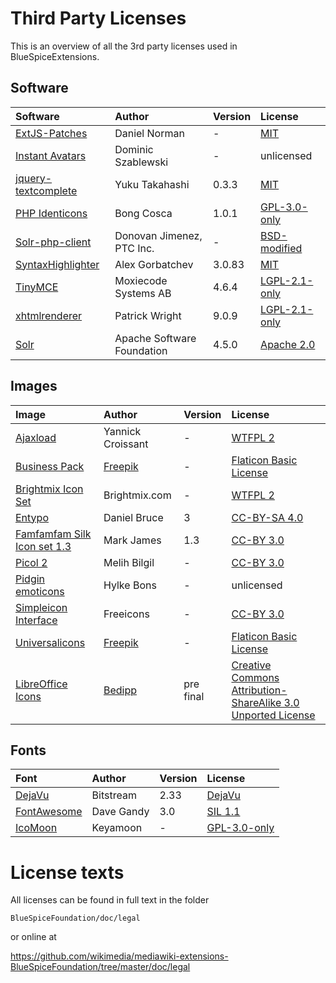 Third Party Licenses
====================
This is an overview of all the 3rd party licenses used in BlueSpiceExtensions.

Software
--------

| Software | Author | Version | License |
|:--------|:-------|:--------|:-------|
| [ExtJS-Patches](https://github.com/dnorman/ExtJS-Patches) | Daniel Norman | - | [MIT](https://opensource.org/licenses/MIT) |
| [Instant Avatars](http://phoboslab.org/log/2008/12/instant-avatars) | Dominic Szablewski | - | unlicensed |
| [jquery-textcomplete](https://github.com/yuku-t/jquery-textcomplete) | Yuku Takahashi | 0.3.3 | [MIT](https://opensource.org/licenses/MIT) |
| [PHP Identicons](https://sourceforge.net/projects/identicons/) | Bong Cosca | 1.0.1 | [GPL-3.0-only](https://www.gnu.org/licenses/gpl-3.0.txt) |
| [Solr-php-client](https://github.com/PTCInc/solr-php-client) | Donovan Jimenez, PTC Inc. | - | [BSD-modified](https://opensource.org/licenses/BSD-3-Clause) |
| [SyntaxHighlighter](http://alexgorbatchev.com/SyntaxHighlighter/download/) | Alex Gorbatchev | 3.0.83 | [MIT](https://opensource.org/licenses/MIT) |
| [TinyMCE](https://www.tinymce.com) | Moxiecode Systems AB | 4.6.4 | [LGPL-2.1-only](http://www.tinymce.com/license) |
| [xhtmlrenderer](https://github.com/flyingsaucerproject/flyingsaucer) | Patrick Wright | 9.0.9 | [LGPL-2.1-only](https://github.com/flyingsaucerproject/flyingsaucer/blob/master/LICENSE-LGPL-2.1-only.txt) |
| [Solr](http://lucene.apache.org/solr/) | Apache Software Foundation | 4.5.0 | [Apache 2.0](http://www.apache.org/licenses/LICENSE-2.0) |

Images
------

| Image | Author | Version | License |
|:--------|:-------|:--------|:-------|
| [Ajaxload](http://www.ajaxload.info/) | Yannick Croissant | - | [WTFPL 2](http://www.wtfpl.net/about/) |
| [Business Pack](http://www.flaticon.com/packs/business-pack) | [Freepik](http://www.freepik.com) | - | [Flaticon Basic License](http://file000.flaticon.com/downloads/license/license.pdf) |
| [Brightmix Icon Set](http://opengameart.org/content/brightmix-icon-set) | Brightmix.com | - | [WTFPL 2](http://www.wtfpl.net/about/) |
| [Entypo](http://www.entypo.com/faq.php) | Daniel Bruce | 3 | [CC-BY-SA 4.0](https://creativecommons.org/licenses/by-sa/4.0/) |
| [Famfamfam Silk Icon set 1.3](http://www.famfamfam.com/lab/icons/silk/) | Mark James | 1.3 | [CC-BY 3.0](https://creativecommons.org/licenses/by/3.0/) |
| [Picol 2](http://picol.org/) | Melih Bilgil | - | [CC-BY 3.0](https://creativecommons.org/licenses/by/3.0/) |
| [Pidgin emoticons](http://powabanga.github.io/pidgin-EAP/) | Hylke Bons | - | unlicensed |
| [Simpleicon Interface](http://simpleicon.com/) | Freeicons | - | [CC-BY 3.0](https://creativecommons.org/licenses/by/3.0/) |
| [Universalicons](http://www.flaticon.com/packs/universalicons) | [Freepik](http://www.freepik.com) | - | [Flaticon Basic License](http://file000.flaticon.com/downloads/license/license.pdf) |
| [LibreOffice Icons](https://wiki.documentfoundation.org/File:LibreOffice_Initial_Icons-pre_final.svg) | [Bedipp](https://wiki.documentfoundation.org/User:Bedipp) | pre final | [Creative Commons Attribution-ShareAlike 3.0 Unported License](https://creativecommons.org/licenses/by-sa/3.0/) |

Fonts
-----

| Font | Author | Version | License |
|:--------|:-------|:--------|:-------|
| [DejaVu](https://dejavu-fonts.github.io/) | Bitstream | 2.33 | [DejaVu](https://dejavu-fonts.github.io/License.html) |
| [FontAwesome](http://fontawesome.io) | Dave Gandy | 3.0 | [SIL 1.1](http://fontawesome.io/license) |
| [IcoMoon](https://icomoon.io/#icons-icomoon) | Keyamoon | - | [GPL-3.0-only](https://www.gnu.org/licenses/gpl-3.0.txt) |

License texts
=============
All licenses can be found in full text in the folder

```BlueSpiceFoundation/doc/legal```

or online at

https://github.com/wikimedia/mediawiki-extensions-BlueSpiceFoundation/tree/master/doc/legal